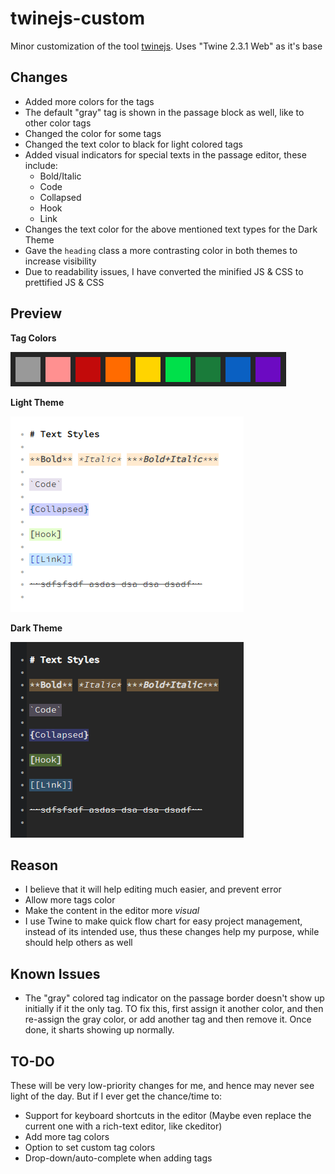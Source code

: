 # twinejs-custom
Minor customization of the tool [twinejs](https://github.com/klembot/twinejs).
Uses "Twine 2.3.1 Web" as it's base

## Changes
- Added more colors for the tags
- The default "gray" tag is shown in the passage block as well, like to other color tags
- Changed the color for some tags
- Changed the text color to black for light colored tags 
- Added visual indicators for special texts in the passage editor, these include:
  - Bold/Italic
  - Code
  - Collapsed
  - Hook
  - Link
- Changes the text color for the above mentioned text types for the Dark Theme
- Gave the `heading` class a more contrasting color in both themes to increase visibility
- Due to readability issues, I have converted the minified JS & CSS to prettified JS & CSS

## Preview
**Tag Colors**

![Tag Colors](/Previews/Tag-Colors.png)


**Light Theme**

![Light Theme](/Previews/Light-Theme.png)


**Dark Theme**

![Dark Theme](/Previews/Dark-Theme.png)

## Reason
- I believe that it will help editing much easier, and prevent error
- Allow more tags color
- Make the content in the editor more *visual*
- I use Twine to make quick flow chart for easy project management, instead of its intended use, thus these changes help my purpose, while should help others as well

## Known Issues
- The "gray" colored tag indicator on the passage border doesn't show up initially if it the only tag. TO fix this, first assign it another color, and then re-assign the gray color, or add another tag and then remove it. Once done, it sharts showing up normally.

## TO-DO
These will be very low-priority changes for me, and hence may never see light of the day. But if I ever get the chance/time to:
- Support for keyboard shortcuts in the editor (Maybe even replace the current one with a rich-text editor, like ckeditor)
- Add more tag colors
- Option to set custom tag colors
- Drop-down/auto-complete when adding tags
